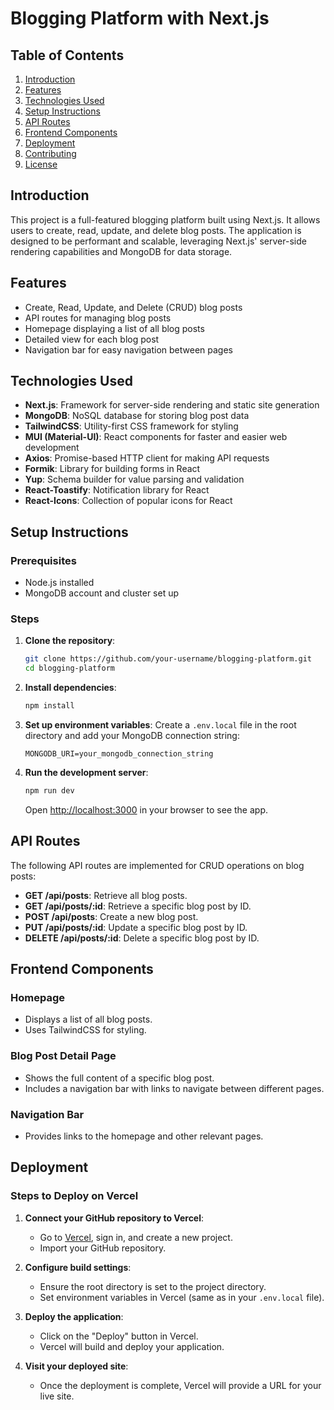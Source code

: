 # Blogging Platform with Next.js

## Table of Contents
1. [Introduction](#introduction)
2. [Features](#features)
3. [Technologies Used](#technologies-used)
4. [Setup Instructions](#setup-instructions)
5. [API Routes](#api-routes)
6. [Frontend Components](#frontend-components)
7. [Deployment](#deployment)
8. [Contributing](#contributing)
9. [License](#license)

## Introduction
This project is a full-featured blogging platform built using Next.js. It allows users to create, read, update, and delete blog posts. The application is designed to be performant and scalable, leveraging Next.js' server-side rendering capabilities and MongoDB for data storage.

## Features
- Create, Read, Update, and Delete (CRUD) blog posts
- API routes for managing blog posts
- Homepage displaying a list of all blog posts
- Detailed view for each blog post
- Navigation bar for easy navigation between pages

## Technologies Used
- **Next.js**: Framework for server-side rendering and static site generation
- **MongoDB**: NoSQL database for storing blog post data
- **TailwindCSS**: Utility-first CSS framework for styling
- **MUI (Material-UI)**: React components for faster and easier web development
- **Axios**: Promise-based HTTP client for making API requests
- **Formik**: Library for building forms in React
- **Yup**: Schema builder for value parsing and validation
- **React-Toastify**: Notification library for React
- **React-Icons**: Collection of popular icons for React

## Setup Instructions
### Prerequisites
- Node.js installed
- MongoDB account and cluster set up

### Steps
1. **Clone the repository**:
   ```bash
   git clone https://github.com/your-username/blogging-platform.git
   cd blogging-platform
   ```

2. **Install dependencies**:
   ```bash
   npm install
   ```

3. **Set up environment variables**:
   Create a `.env.local` file in the root directory and add your MongoDB connection string:
   ```env
   MONGODB_URI=your_mongodb_connection_string
   ```

4. **Run the development server**:
   ```bash
   npm run dev
   ```
   Open [http://localhost:3000](http://localhost:3000) in your browser to see the app.

## API Routes
The following API routes are implemented for CRUD operations on blog posts:

- **GET /api/posts**: Retrieve all blog posts.
- **GET /api/posts/:id**: Retrieve a specific blog post by ID.
- **POST /api/posts**: Create a new blog post.
- **PUT /api/posts/:id**: Update a specific blog post by ID.
- **DELETE /api/posts/:id**: Delete a specific blog post by ID.

## Frontend Components
### Homepage
- Displays a list of all blog posts.
- Uses TailwindCSS for styling.

### Blog Post Detail Page
- Shows the full content of a specific blog post.
- Includes a navigation bar with links to navigate between different pages.

### Navigation Bar
- Provides links to the homepage and other relevant pages.

## Deployment
### Steps to Deploy on Vercel
1. **Connect your GitHub repository to Vercel**:
    - Go to [Vercel](https://vercel.com/), sign in, and create a new project.
    - Import your GitHub repository.

2. **Configure build settings**:
    - Ensure the root directory is set to the project directory.
    - Set environment variables in Vercel (same as in your `.env.local` file).

3. **Deploy the application**:
    - Click on the "Deploy" button in Vercel.
    - Vercel will build and deploy your application.

4. **Visit your deployed site**:
    - Once the deployment is complete, Vercel will provide a URL for your live site.